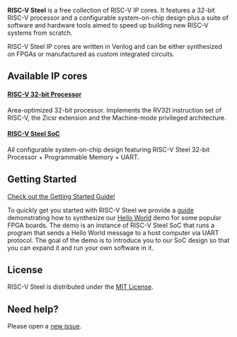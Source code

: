 **RISC-V Steel** is a free collection of RISC-V IP cores. It features a 32-bit RISC-V processor and a configurable system-on-chip design plus a suite of software and hardware tools aimed to speed up building new RISC-V systems from scratch.

RISC-V Steel IP cores are written in Verilog and can be either synthesized on FPGAs or manufactured as custom integrated circuits.

## Available IP cores

#### [RISC-V 32-bit Processor](hardware/rvsteel-core.v)
Area-optimized 32-bit processor. Implements the RV32I instruction set of RISC-V, the Zicsr extension and the Machine-mode privileged architecture.

#### [RISC-V Steel SoC](hardware/rvsteel-soc.v)
All configurable system-on-chip design featuring RISC-V Steel 32-bit Processor + Programmable Memory + UART.

## Getting Started

[Check out the Getting Started Guide!](https://riscv-steel.github.io/riscv-steel/getting-started/)

To quickly get you started with RISC-V Steel we provide a [guide](https://riscv-steel.github.io/riscv-steel/getting-started/) demonstrating how to synthesize our [Hello World](https://github.com/riscv-steel/riscv-steel/tree/main/hello-world) demo for some popular FPGA boards. The demo is an instance of RISC-V Steel SoC that runs a program that sends a Hello World message to a host computer via UART protocol. The goal of the demo is to introduce you to our SoC design so that you can expand it and run your own software in it.

## License

RISC-V Steel is distributed under the [MIT License](LICENSE.md).

## Need help?

Please open a [new issue](https://github.com/riscv-steel/riscv-steel/issues).
